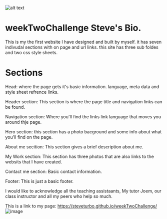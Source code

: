 ![alt text](https://![image](https://user-images.githubusercontent.com/95594157/148710295-72ae0971-d8e6-445d-8328-0be65468f3a9.png)s://user-images.githubusercontent.com/95594157/148710295-72ae0971-d8e6-445d-8328-0be65468f3a9.png)




# weekTwoChallenge Steve's Bio.

This is my the first website I have designed and built by myself.
it has seven indivudal sections with on page and url links. 
this site has three sub foldes and two css style sheets.



# Sections

Head: where the page gets it's basic information.
language, meta data and style sheet refrence links.

Header section: This section is where the page title and navigation links can be found.

Navigation section: Where you'll find the links link language that moves you around thje page.


Hero section: this section has a photo bacground and some info about what you'll find on the page.

About me secition: This section gives a brief description about me.

My Work section: This section has three photos that are also links to the websits that I have created.


Contact me section: Basic contact information.

Footer: This is just a basic footer. 


I would like to acknowledge all the teaching assistaants, My tutor Joem, our class instructor and all my peers who help 
so much. 


This is a link to my page: https://steveturbo.github.io/weekTwoChallenge/
![image](https://user-images.githubusercontent.com/95594157/148710295-72ae0971-d8e6-445d-8328-0be65468f3a9.png)
